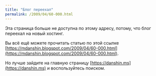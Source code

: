 ```yaml
---
title: "Блог переехал"
permalink: /2009/04/60-000.html
---
```

Эта страница больше не доступна по этому адресу, потому, что блог переехал на новый хостинг.

Вы всё ещё можете прочитать статью по этой ссылке [https://mdanshin.blogspot.com/2009/04/60-000.html](https://mdanshin.blogspot.com/2009/04/60-000.html).

Но лучше зайдите на главную страницу [https://danshin.ms](https://danshin.ms) и воспользуйтесь поиском.